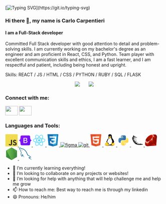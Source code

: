 [![Typing SVG](https://readme-typing-svg.herokuapp.com/?color=228B22&size=35&center=true&vCenter=true&width=1000&lines=Hello+World,+welcome+to+my+page+💻;)](https://git.io/typing-svg)

### Hi there 👋, my name is Carlo Carpentieri
#### I am a Full-Stack developer

Committed Full Stack developer with good attention to detail and problem-solving skills. I am currently working on my bachelor's degree as an engineer and am proficient in React, CSS, and Python. Team player with excellent communication skills and ethics, I am a fast learner, and I am respectful and patient, including being honest and upright.

Skills: REACT / JS / HTML / CSS / PYTHON / RUBY / SQL / FLASK

<div align="center" dir="auto" <img style="max-width: 100%;">
<img class="img" src="https://github-readme-stats.vercel.app/api/top-langs/?username=carluchocp&theme=react&layout=compact" />
&nbsp;
&nbsp;
&nbsp;
 <img class="img" src="https://github-readme-stats.vercel.app/api?username=carluchocp&show_icons=true&theme=react" />

</div>

<h3 align="left">Connect with me:</h3>
<p align="left">
<a href="https://www.linkedin.com/in/carlo-carpentieri/" target="blank"><img align="center" src="https://cdn.jsdelivr.net/npm/simple-icons@3.0.1/icons/linkedin.svg" alt="" height="30" width="40" /></a>
<a href="https://www.instagram.com/carluchocp/" target="blank"><img align="center" src="https://cdn.jsdelivr.net/npm/simple-icons@3.0.1/icons/instagram.svg" alt="" height="30" width="40" /></a>
</p>
<h3 align="left">Languages and Tools:</h3>
<p align="left"> <a href="https://www.javascript.com/" target="_blank"> <img src="https://raw.githubusercontent.com/devicons/devicon/1119b9f84c0290e0f0b38982099a2bd027a48bf1/icons/javascript/javascript-original.svg" alt="javascript" width="40" height="40"/> </a> 
 <a href="https://www.javascript.com/" target="_blank"> <img src="https://raw.githubusercontent.com/devicons/devicon/1119b9f84c0290e0f0b38982099a2bd027a48bf1/icons/bootstrap/bootstrap-original.svg" alt="boostrap" width="40" height="40"/> </a> 
 <a href="https://react.dev/" target="_blank"> <img src="https://raw.githubusercontent.com/devicons/devicon/1119b9f84c0290e0f0b38982099a2bd027a48bf1/icons/react/react-original.svg" alt="javascript" width="40" height="40"/> </a> 
 <a href="https://www.w3schools.com/css/" target="_blank"> <img src="https://raw.githubusercontent.com/devicons/devicon/1119b9f84c0290e0f0b38982099a2bd027a48bf1/icons/css3/css3-original.svg" alt="css3" width="40" height="40"/> </a> 
 <a href="https://www.figma.com/" target="_blank"> <img src="https://www.vectorlogo.zone/logos/figma/figma-icon.svg" alt="figma" width="40" height="40"/> </a> <a href="https://git-scm.com/" target="_blank"> <img src="https://user-images.githubusercontent.com/110052742/236317696-5ca5124b-bdd4-4776-8752-8639ac953679.png" alt="git" width="40" height="40"/> </a> 
 <a href="https://www.w3.org/html/" target="_blank"> <img src="https://raw.githubusercontent.com/devicons/devicon/1119b9f84c0290e0f0b38982099a2bd027a48bf1/icons/html5/html5-original.svg" alt="html5" width="40" height="40"/> </a> <a href="https://www.linux.org/" target="_blank"> <img src="https://raw.githubusercontent.com/devicons/devicon/1119b9f84c0290e0f0b38982099a2bd027a48bf1/icons/linux/linux-original.svg" alt="linux" width="40" height="40"/> </a> 
 <a href="https://www.python.org" target="_blank"> <img src="https://raw.githubusercontent.com/devicons/devicon/1119b9f84c0290e0f0b38982099a2bd027a48bf1/icons/python/python-original.svg" alt="python" width="40" height="40"/> </a> 
 <a href="https://flask.palletsprojects.com" target="_blank"> <img src="https://github.com/devicons/devicon/blob/master/icons/flask/flask-original.svg" alt="python" width="40" height="40"/> </a>
 <a href="https://rubyonrails.org" target="_blank"> <img src="https://github.com/devicons/devicon/blob/master/icons/ruby/ruby-original.svg" alt="python" width="40" height="40"/> </a>
 <a href="https://nodejs.org" target="_blank"> <img src="https://github.com/devicons/devicon/blob/master/icons/nodejs/nodejs-original.svg" alt="python" width="40" height="40"/> </a>
 <a href="https://www.mysql.com" target="_blank"> <img src="https://github.com/devicons/devicon/blob/master/icons/mysql/mysql-original.svg" alt="python" width="40" height="40"/> </a>
</p>

- 🔭 I’m currently learning everything!
- 👯 I’m looking to collaborate on any projects or websites!
- 🤔 I’m looking for help with anything that will help challenge me and help me grow
- 📫 How to reach me: Best way to reach me is through my linkedin
- 😄 Pronouns: He/him





